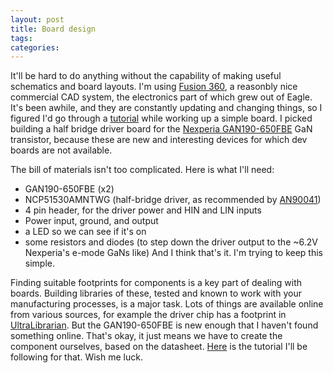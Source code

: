 ```yaml
---
layout: post
title: Board design 
tags: 
categories: 
---
```


It'll be hard to do anything without the capability of making useful schematics and board layouts. I'm using [Fusion 360](https://www.autodesk.ca/en/products/fusion-360/overview), a reasonbly nice commercial CAD system, the electronics part of which grew out of Eagle. It's been awhile, and they are constantly updating and changing things, so I figured I'd go through a [tutorial](https://www.youtube.com/playlist?list=PLmA_xUT-8UlL80Xm8Gxz98YNum3I9GInr) while working up a simple board. I picked building a half bridge driver board for the [Nexperia GAN190-650FBE](https://assets.nexperia.com/documents/data-sheet/GAN190-650FBE.pdf) GaN transistor, because these are new and interesting devices for which dev boards are not available. <!--more-->

The bill of materials isn't too complicated. Here is what I'll need:
  * GAN190-650FBE (x2)
  * NCP51530AMNTWG (half-bridge driver, as recommended by [AN90041](https://assets.nexperia.com/documents/application-note/AN90041.pdf))
  * 4 pin header, for the driver power and HIN and LIN inputs
  * Power input, ground, and output
  * a LED so we can see if it's on
  * some resistors and diodes (to step down the driver output to the ~6.2V Nexperia's e-mode GaNs like)
And I think that's it. I'm trying to keep this simple.

Finding suitable footprints for components is a key part of dealing with boards. Building libraries of these, tested and known to work with your manufacturing processes, is a major task. Lots of things are available online from various sources, for example the driver chip has a footprint in [UltraLibrarian](https://app.ultralibrarian.com/details/089370B2-87B9-11EB-9033-0A34D6323D74/onsemi/NCP51530AMNTWG?ref=digikey). But the GAN190-650FBE is new enough that I haven't found something online. That's okay, it just means we have to create the component ourselves, based on the datasheet. [Here](https://www.youtube.com/watch?v=zqar0XWtFaY) is the tutorial I'll be following for that. Wish me luck.
